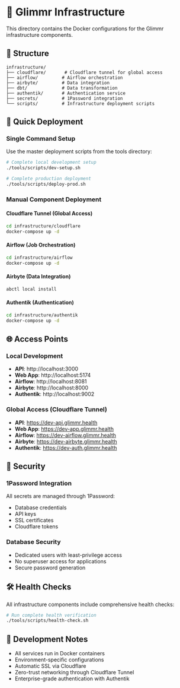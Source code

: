 # 🚀 Glimmr Infrastructure

This directory contains the Docker configurations for the Glimmr infrastructure components.

## 📁 Structure

```
infrastructure/
├── cloudflare/       # Cloudflare tunnel for global access
├── airflow/         # Airflow orchestration
├── airbyte/         # Data integration  
├── dbt/             # Data transformation
├── authentik/       # Authentication service
├── secrets/         # 1Password integration
└── scripts/         # Infrastructure deployment scripts
```

## 🚀 Quick Deployment

### Single Command Setup

Use the master deployment scripts from the tools directory:

```bash
# Complete local development setup
./tools/scripts/dev-setup.sh

# Complete production deployment
./tools/scripts/deploy-prod.sh
```

### Manual Component Deployment

#### Cloudflare Tunnel (Global Access)
```bash
cd infrastructure/cloudflare
docker-compose up -d
```

#### Airflow (Job Orchestration)
```bash
cd infrastructure/airflow  
docker-compose up -d
```

#### Airbyte (Data Integration)
```bash
abctl local install
```

#### Authentik (Authentication)
```bash
cd infrastructure/authentik
docker-compose up -d
```

## 🌐 Access Points

### Local Development
- **API**: http://localhost:3000
- **Web App**: http://localhost:5174
- **Airflow**: http://localhost:8081
- **Airbyte**: http://localhost:8000
- **Authentik**: http://localhost:9002

### Global Access (Cloudflare Tunnel)
- **API**: https://dev-api.glimmr.health
- **Web App**: https://dev-app.glimmr.health
- **Airflow**: https://dev-airflow.glimmr.health
- **Airbyte**: https://dev-airbyte.glimmr.health
- **Authentik**: https://dev-auth.glimmr.health

## 🔐 Security

### 1Password Integration
All secrets are managed through 1Password:
- Database credentials
- API keys
- SSL certificates
- Cloudflare tokens

### Database Security
- Dedicated users with least-privilege access
- No superuser access for applications
- Secure password generation

## 🛠️ Health Checks

All infrastructure components include comprehensive health checks:

```bash
# Run complete health verification
./tools/scripts/health-check.sh
```

## 📝 Development Notes

- All services run in Docker containers
- Environment-specific configurations
- Automatic SSL via Cloudflare
- Zero-trust networking through Cloudflare Tunnel
- Enterprise-grade authentication with Authentik